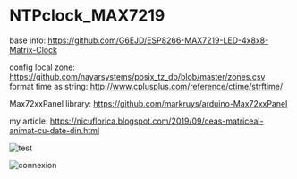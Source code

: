 # NTPclock_MAX7219
base info: https://github.com/G6EJD/ESP8266-MAX7219-LED-4x8x8-Matrix-Clock

config local zone: https://github.com/nayarsystems/posix_tz_db/blob/master/zones.csv
format time as string: http://www.cplusplus.com/reference/ctime/strftime/

Max72xxPanel library: https://github.com/markruys/arduino-Max72xxPanel

my article: https://nicuflorica.blogspot.com/2019/09/ceas-matriceal-animat-cu-date-din.html

![test](https://1.bp.blogspot.com/-92JweQ6srxo/XX5KHSWxY8I/AAAAAAAAaNo/bw2lixGu8vkjTpUnhI1Yh8i83lx2cLigwCLcBGAsYHQ/s1600/IMG_20190915_150142.jpg)

![connexion](https://1.bp.blogspot.com/-VqL_FPZgRfY/XX5IDU21acI/AAAAAAAAaNU/GZXtq2m3ghcs9jG8sP_yjFlyYGoq6nq6wCLcBGAsYHQ/s1600/configurare.jpg)
